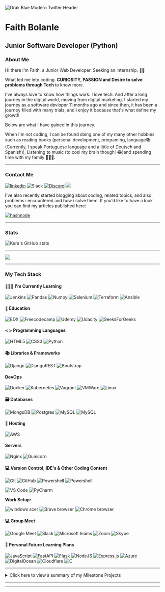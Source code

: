 ![Drak Blue Modern Twitter Header](https://user-images.githubusercontent.com/100134035/233643124-7c867cc4-8152-4575-8127-e4ab06b447cf.png)


# Faith Bolanle
## Junior Software Developer (Python)

### About Me

Hi there I'm Faith, a Junior Web Developer. Seeking an internship. 👋🏻

What led me into coding. <strong>CURIOSITY, PASSION and Desire to solve problems through Tech</strong> to know more.

I've always love to know how things work. I love tech. And after a long journey in the digital world, moving from digital marketing. I started my journey as a software devloper 11 months ago and since then, it has been a journey filled with many trials, and i enjoy it because that's what define my growth. 

Below are what I have gained in this journey.

When I'm not coding, I can be found doing one of my many other hobbies such as reading books (personal development, programing, language📚(Currently, I speak Portuguese language and a little of Deutsch and Spanish)), Listening to music (to cool my brain though! 😂)and spending time with my family 👨‍👩‍👦.




- - -


### Contact Me

[<img src='https://img.shields.io/badge/LinkedIn-0077B5?style=for-the-badge&logo=linkedin&logoColor=white' alt='linkedin'>](https://www.linkedin.com/in/faithbolanle/)
![Slack](https://img.shields.io/badge/Slack-4A154B?style=for-the-badge&logo=slack&logoColor=white)
[<img src="https://img.shields.io/badge/Discord-5865F2?style=for-the-badge&logo=discord&logoColor=white" alt="Discord">](https://discordapp.com/users/Timiemmy#7004)
[<img src="https://img.shields.io/badge/Twitter-1DA1F2?style=for-the-badge&logo=twitter&logoColor=white">](https://www.twitter.com/iamtimiemmy/)

I've also recently started blogging about coding, related topics, and also problems i encountered and how i solve them. If you'd like to have a look you can find my articles published here:

[<img src="https://img.shields.io/badge/Hashnode-2962FF?style=for-the-badge&logo=hashnode&logoColor=white" alt="hashnode">](https://faithbolanle.hashnode.dev)

- - -

  
### Stats
  
![Kera's GitHub stats](https://github-readme-stats.vercel.app/api?username=Timiemmy&theme=buefy&show_icons=true&count_private=true&hide_border=true)  

  
 

- - - 

  
![](https://komarev.com/ghpvc/?username=Timiemmy&color=blueviolet&style=flat-square)


- - -


### My Tech Stack

#### 👩🏻‍🏫 I'm Currently Learning
![Jenkins](https://img.shields.io/badge/Jenkins-D24939?style=for-the-badge&logo=Jenkins&logoColor=white)
![Pandas](https://img.shields.io/badge/Pandas-2C2D72?style=for-the-badge&logo=pandas&logoColor=white)
![Numpy](https://img.shields.io/badge/Numpy-777BB4?style=for-the-badge&logo=numpy&logoColor=white)
![Selenium](https://img.shields.io/badge/Selenium-43B02A?style=for-the-badge&logo=Selenium&logoColor=white)
![Terraform](https://img.shields.io/badge/Terraform-7B42BC?style=for-the-badge&logo=terraform&logoColor=white)
![Ansible](https://img.shields.io/badge/Ansible-7B42BC?style=for-the-badge&logo=ansible&logoColor=white)


#### 📙 Education
![EDX](https://img.shields.io/badge/Edx-193A3E?style=for-the-badge&logo=edx&logoColor=white)
![Freecodecamp](https://img.shields.io/badge/freecodecamp-27273D?style=for-the-badge&logo=freecodecamp&logoColor=white)
![Udemy](https://img.shields.io/badge/Udemy-EC5252?style=for-the-badge&logo=Udemy&logoColor=white)
![Udacity](https://img.shields.io/badge/Udacity-grey?style=for-the-badge&logo=udacity&logoColor=#5FCFEE)
![GeeksForGeeks](https://img.shields.io/badge/GeeksforGeeks-gray?style=for-the-badge&logo=geeksforgeeks&logoColor=35914c)


#### < > Programming Languages
![HTML5](https://img.shields.io/badge/HTML5-E34F26?style=for-the-badge&logo=html5&logoColor=white)
![CSS3](https://img.shields.io/badge/CSS3-1572B6?style=for-the-badge&logo=css3&logoColor=white)
![Python](https://img.shields.io/badge/python-3670A0?style=for-the-badge&logo=python&logoColor=ffdd54)


#### 📚 Libraries & Frameworks
![Django](https://img.shields.io/badge/django-%23092E20.svg?style=for-the-badge&logo=django&logoColor=white)
![DjangoREST](https://img.shields.io/badge/django%20rest-ff1709?style=for-the-badge&logo=django&logoColor=white)
![Bootstrap](https://img.shields.io/badge/Bootstrap-563D7C?style=for-the-badge&logo=bootstrap&logoColor=white)


#### DevOps
![Docker](https://img.shields.io/badge/docker-%230db7ed.svg?style=for-the-badge&logo=docker&logoColor=white)
![Kubernetes](https://img.shields.io/badge/kubernetes-%23326ce5.svg?style=for-the-badge&logo=kubernetes&logoColor=white)
![Vagrant](https://img.shields.io/badge/vagrant-%23326ce5.svg?style=for-the-badge&logo=vagrant&logoColor=white)
![VMWare](https://img.shields.io/badge/vmware-%23326ce5.svg?style=for-the-badge&logo=vmware&logoColor=white)
![Linux](https://img.shields.io/badge/Linux-FCC624?style=for-the-badge&logo=linux&logoColor=black)

#### 🗃 Databases
![MongoDB](https://img.shields.io/badge/MongoDB-%234ea94b.svg?style=for-the-badge&logo=mongodb&logoColor=white) 
![Postgres](https://img.shields.io/badge/postgres-%23316192.svg?style=for-the-badge&logo=postgresql&logoColor=white)
![MySQL](https://img.shields.io/badge/mysql-%2300f.svg?style=for-the-badge&logo=mysql&logoColor=white)
![MySQL](https://img.shields.io/badge/redis-%23DD0031.svg?&style=for-the-badge&logo=redis&logoColor=white)


#### 🏡 Hosting

![AWS](https://img.shields.io/badge/Amazon_AWS-FF9900?style=for-the-badge&logo=amazonaws&logoColor=white)


#### Servers
![Nginx](https://img.shields.io/badge/nginx-%23009639.svg?style=for-the-badge&logo=nginx&logoColor=white)
![Gunicorn](https://img.shields.io/badge/gunicorn-%298729.svg?style=for-the-badge&logo=gunicorn&logoColor=white)


<!--- #### 🧪 Testing

![Jest](https://img.shields.io/badge/-jest-%23C21325?style=for-the-badge&logo=jest&logoColor=white) -->

#### 💻 Version Control, IDE's & Other Coding Content 

![Git](https://img.shields.io/badge/GIT-E44C30?style=for-the-badge&logo=git&logoColor=white)
![GitHub](https://img.shields.io/badge/GitHub-100000?style=for-the-badge&logo=github&logoColor=white)
![Powershell](https://img.shields.io/badge/powershell-5391FE?style=for-the-badge&logo=powershell&logoColor=white)
![Powershell](https://img.shields.io/badge/windows%20terminal-4D4D4D?style=for-the-badge&logo=windows%20terminal&logoColor=white)


![VS Code](https://img.shields.io/badge/Visual_Studio_Code-0078D4?style=for-the-badge&logo=visual%20studio%20code&logoColor=white)
![PyCharm](https://img.shields.io/badge/PyCharm-000000.svg?&style=for-the-badge&logo=PyCharm&logoColor=white)



**Work Setup:** 

![windows acer](https://img.shields.io/badge/Windows%20Acer%20laptop-E2231A?style=for-the-badge&logo=lenovo&logoColor=white)
![Brave browser](https://img.shields.io/badge/Brave-FF1B2D?style=for-the-badge&logo=Brave&logoColor=white)
![Chrome browser](https://img.shields.io/badge/Google_chrome-4285F4?style=for-the-badge&logo=Google-chrome&logoColor=white)


#### 💻 Group Meet
![Google Meet](https://img.shields.io/badge/Google%20Meet-00897B?style=for-the-badge&logo=google-meet&logoColor=white)
![Slack](https://img.shields.io/badge/Slack-4A154B?style=for-the-badge&logo=slack&logoColor=white)
![Microsoft teams](https://img.shields.io/badge/Microsoft_Teams-6264A7?style=for-the-badge&logo=microsoft-teams&logoColor=white)
![Zoom](https://img.shields.io/badge/Zoom-2D8CFF?style=for-the-badge&logo=zoom&logoColor=white)
![Skype](https://img.shields.io/badge/Skype-00AFF0?style=for-the-badge&logo=skype&logoColor=white)

#### 🔮 Personal Future Learning Plans


![JavaScript](https://img.shields.io/badge/JavaScript-323330?style=for-the-badge&logo=javascript&logoColor=F7DF1E)
![FastAPI](https://img.shields.io/badge/FastAPI-005571?style=for-the-badge&logo=fastapi)
![Flask](https://img.shields.io/badge/flask-%23000.svg?style=for-the-badge&logo=flask&logoColor=white)
![NodeJS](https://img.shields.io/badge/node.js-6DA55F?style=for-the-badge&logo=node.js&logoColor=white)
![Express.js](https://img.shields.io/badge/express.js-%23404d59.svg?style=for-the-badge&logo=express&logoColor=%2361DAFB)
![Azure](https://img.shields.io/badge/azure-%230072C6.svg?style=for-the-badge&logo=microsoftazure&logoColor=white)
![DigitalOcean](https://img.shields.io/badge/DigitalOcean-%230167ff.svg?style=for-the-badge&logo=digitalOcean&logoColor=white)
![Cloudflare](https://img.shields.io/badge/Cloudflare-F38020?style=for-the-badge&logo=Cloudflare&logoColor=white)
![C](https://img.shields.io/badge/c-%2300599C.svg?style=for-the-badge&logo=c&logoColor=white)

- - - 





<details>
<summary>Click here to view a summary of my Milestone Projects</summary>

| Milestone No.   | Project | Description |  | 
| :-----------: | :-----------: | :-----------: | :-----------: |
| 1 | <p><a href="https://github.com/Timiemmy/shop"><img src=""></a></p><p>Ecommerce Website</p> | <p>An Ecommerce webite with authentication and authorization functionality with stripe payment gateway. Also used celery and RabbitMQ for message broker. Used Redis Docker image for reccommendation engine. | 
| 2 | <p><a href="https://github.com/Timiemmy/Social-website"><img src=""></a></p><p>Pinterest-Like Socal Media</p> | <p>A simple social image bookmarking website where users can store images bookmarked from any website using the Pin functionality. Utilized Redis Docker image to grab user activity for image views | 
| 3 | <p><a href="https://github.com/Timiemmy/netflix"><img src=""></a></p><p>Netflix Clone</p> | <p>Netflix website clone using django and tailwind css. Users can add up to 5 profiles. Utilized django-allauth authentication library for authentication</p> | 
| 4 | <p><a href="https://github.com/Timiemmy/Blog-Api"><img src=""></a></p><p>Blog API</p> | <p>Blog API developed using the django rest framework. Utilized JWT token authentication to authenticate users while signing up.</p> |
||

</details>

- - -









- - -
  

